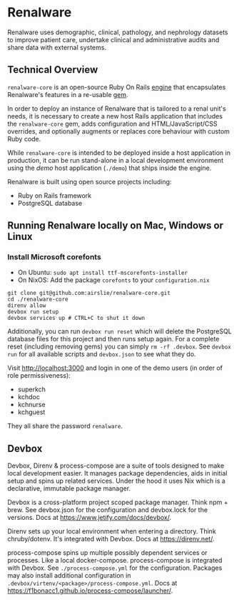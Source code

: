 # Renalware

Renalware uses demographic, clinical, pathology, and nephrology datasets to 
improve patient care, undertake clinical and administrative audits and share 
data with external systems.

## Technical Overview

`renalware-core` is an open-source Ruby On Rails [engine](http://guides.rubyonrails.org/engines.html)
that encapsulates Renalware's features in a re-usable [gem](http://guides.rubygems.org/what-is-a-gem/).

In order to deploy an instance of Renalware that is tailored to a
renal unit's needs, it is necessary to create a new host Rails application that 
includes the `renalware-core` gem, adds configuration and HTML/JavaScript/CSS 
overrides, and optionally augments or replaces core behaviour with custom Ruby 
code.

While `renalware-core` is intended to be deployed inside a host application in 
production, it can be run stand-alone in a local development environment using 
the _demo_ host application (`./demo`) that ships inside the engine.

Renalware is built using open source projects including:
- Ruby on Rails framework
- PostgreSQL database

## Running Renalware locally on Mac, Windows or Linux

### Install Microsoft corefonts

* On Ubuntu: `sudo apt install ttf-mscorefonts-installer`
* On NixOS: Add the package `corefonts` to your `configuration.nix`

```
git clone git@github.com:airslie/renalware-core.git
cd ./renalware-core
direnv allow
devbox run setup
devbox services up # CTRL+C to shut it down
```

Additionally, you can run `devbox run reset` which will delete the PostgreSQL
database files for this project and then runs setup again. For a complete reset
(including removing gems) you can simply `rm -rf .devbox`. See `devbox run` for
all available scripts and `devbox.json` to see what they do.

Visit [http://localhost:3000](http://localhost:3000) and login in one of the demo users
(in order of role permissiveness):
- superkch
- kchdoc
- kchnurse
- kchguest

They all share the password `renalware`.

## Devbox

Devbox, Direnv & process-compose are a suite of tools designed to make local
development easier. It manages package dependencies, aids in initial setup and 
spins up related services. Under the hood it uses Nix which is a declarative, 
immutable package manager.

Devbox is a cross-platform project scoped package manager. Think npm + brew.
See devbox.json for the configuration and devbox.lock for the versions. Docs at
https://www.jetify.com/docs/devbox/.

Direnv sets up your local environment when entering a directory. Think 
chruby/dotenv. It's integrated with Devbox. Docs at https://direnv.net/.

process-compose spins up multiple possibly dependent services or processes. Like
a local docker-compose. process-compose is integrated with Devbox. See 
`./process-compose.yml` for the configuration. Packages may also install
additional configuration in `.devbox/virtenv/<package>/process-compose.yml`. Docs
at https://f1bonacc1.github.io/process-compose/launcher/.


